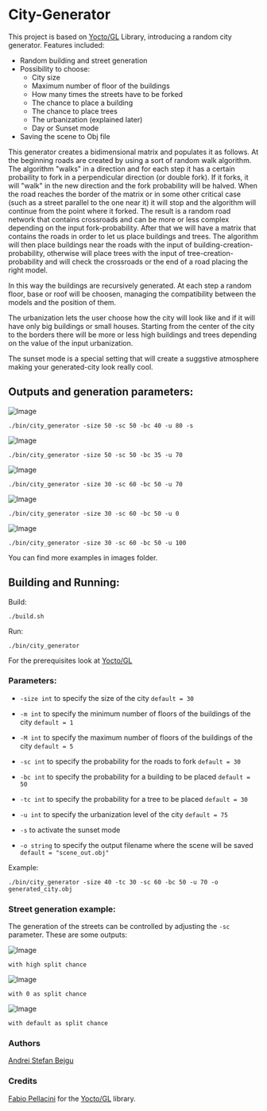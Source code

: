 # City-Generator
This project is based on [Yocto/GL](https://github.com/xelatihy/yocto-gl) Library, introducing a random city generator. Features included:

- Random building and street generation
- Possibility to choose:
    - City size
    - Maximum number of floor of the buildings
    - How many times the streets have to be forked
    - The chance to place a building
    - The chance to place trees
    - The urbanization (explained later)
    - Day or Sunset mode
- Saving the scene to Obj file

This generator creates a bidimensional matrix and populates it as follows. 
At the beginning roads are created by using a sort of random walk algorithm. The algorithm "walks" in a direction and for each step it has a certain probaility to fork in a perpendicular direction (or double fork). If it forks, it will "walk" in the new direction and the fork probability will be halved. When the road reaches the border of the matrix or in some other critical case (such as a street parallel to the one near it) it will stop and the algorithm will continue from the point where it forked. 
The result is a random road network that contains crossroads and can be more or less complex depending on the input fork-probability. 
After that we will have a matrix that contains the roads in order to let us place buildings and trees. The algorithm will then place buildings near the roads with the input of building-creation-probability, otherwise will place trees with the input of tree-creation-probability and will check the crossroads or the end of a road placing the right model.

In this way the buildings are recursively generated.  At each step a random floor, base or roof will be choosen, managing the compatibility between the models and the position of them.

The urbanization lets the user choose how the city will look like and if it will have only big buildings or small houses. Starting from the center of the city to the borders there will be more or less high buildings and trees depending on the value of the input urbanization.

The sunset mode is a special setting that will create a suggstive atmosphere making your generated-city look really cool.

## Outputs and generation parameters:
![Image](images/example_2048px_size_50-sc_50-bc_40-u_80-sunset-mode.png)
    
`./bin/city_generator -size 50 -sc 50 -bc 40 -u 80 -s`
    
![Image](images/example_1024px_size_50-sc_50-bc_35-u_70.png)
    
`./bin/city_generator -size 50 -sc 50 -bc 35 -u 70 `

![Image](images/example_1024px_size_30-sc_60-bc_50-u_70.png)
    
`./bin/city_generator -size 30 -sc 60 -bc 50 -u 70 `
    
![Image](images/example_1024px_size_30-sc_60-bc_50-u_0.png)
    
`./bin/city_generator -size 30 -sc 60 -bc 50 -u 0 `

![Image](images/example_1024px_size_30-sc_60-bc_50-u_100.png)
    
`./bin/city_generator -size 30 -sc 60 -bc 50 -u 100 `
    
You can find more examples in images folder.

## Building and Running:

Build:

    ./build.sh

Run:

    ./bin/city_generator
For the prerequisites look at [Yocto/GL](https://github.com/xelatihy/yocto-gl#compilation)
 
### Parameters:

- `-size int` to specify the size of the city `default = 30`

- `-m int` to specify the minimum number of floors of the buildings of the city `default = 1`

- `-M int` to specify the maximum number of floors of the buildings of the city `default = 5`

- `-sc int` to specify the probability for the roads to fork `default = 30`

- `-bc int` to specify the probability for a building to be placed `default = 50`

- `-tc int` to specify the probability for a tree to be placed `default = 30`

- `-u int` to specify the urbanization level of the city `default = 75`

- `-s` to activate the sunset mode

- `-o string` to specify the output filename where the scene will be saved `default = "scene_out.obj"`

Example:

    ./bin/city_generator -size 40 -tc 30 -sc 60 -bc 50 -u 70 -o generated_city.obj

### Street generation example:

The generation of the streets can be controlled by adjusting the `-sc` parameter. These are some outputs:

![Image](images/possible_street_generation.png)

`with high split chance`
    
![Image](images/possible_street_generation_3.png)
    
`with 0 as split chance`
    
![Image](images/possible_street_generation_2.png)
    
`with default as split chance`
    
### Authors

[Andrei Stefan Bejgu](https://github.com/andreim14)
    
### Credits
[Fabio Pellacini](https://github.com/xelatihy) for the [Yocto/GL](https://github.com/xelatihy/yocto-gl) library.
